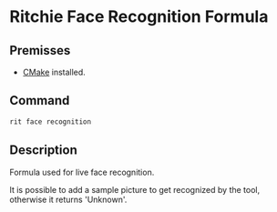 # Ritchie Face Recognition Formula

## Premisses

- [CMake](https://tudat.tudelft.nl/installation/index.html) installed.

## Command

```bash
rit face recognition
```

## Description

Formula used for live face recognition.

It is possible to add a sample picture to get recognized by the tool, otherwise it returns 'Unknown'.
